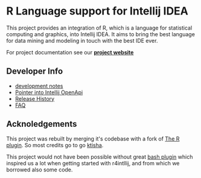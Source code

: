 R Language support for Intellij IDEA
=====

This project provides an integration of R, which is a language for statistical computing and graphics, into Intellij&nbsp;IDEA. It aims to bring the best language for data mining and modeling in touch with the best IDE ever. 


For project documentation see our **[project website](http://holgerbrandl.github.io/r4intellij)**


## Developer Info

* [development notes](docs/devel_notes.md) 
* [Pointer into Intellij OpenApi](docs/openapi_notes.md) 
* [Release History](Changes.md) 
* [FAQ](docs/pages/faq.md) 

Acknoledgements
----

This project was rebuilt by merging it's codebase with a fork of [The R plugin](https://github.com/ktisha/TheRPlugin). So most credits go to go [ktisha](https://github.com/ktisha).
  
This project would not have been possible without great [bash plugin](https://plugins.jetbrains.com/plugin/4230?pr=phpStorm) which inspired us a lot when getting started with r4intllij, and from which we borrowed also some code.
